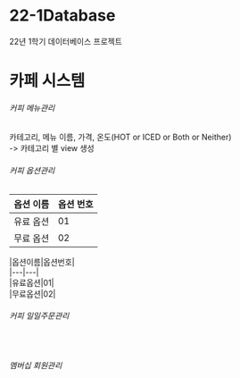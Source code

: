 # 22-1Database
22년 1학기 데이터베이스 프로젝트

<h1>카페 시스템</h1>

<h6>커피 메뉴관리</h6>
<h7>카테고리, 메뉴 이름, 가격, 온도(HOT or ICED or Both or Neither)</h7><br>
-> 카테고리 별 view 생성<br>

<h6>커피 옵션관리</h6>
<table>
  <thead>
    <th>옵션 이름</th>
    <th>옵션 번호</th>
  </thead>
  <tbody>
    <tr>
      <td>유료 옵션</td>
      <td>01</td>
    </tr>
    <tr>
      <td>무료 옵션</td>
      <td>02</td>
    </tr>
  </tbody>
</table>
|옵션이름|옵션번호|<br>
|---|---|<br>
|유료옵션|01|<br>
|무료옵션|02|<br>

<h6>커피 일일주문관리</h6><br>
<h6>멤버십 회원관리</h6><br>
